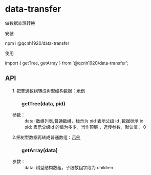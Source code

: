 # data-transfer
做数据处理转换

安装

npm i @qcnh1920/data-transfer

使用

import { getTree, getArray }  from '@qcnh1920/data-transfer';

<h2>API</h2>
<ul style="list-style-type:none">
	<li>
		1. 把普通数组转成树型结构数据：<a target="view_window" href="https://www.cnblogs.com/bruce-gou/p/9773438.html">示例</a>
		<h3 style="margin-left:30px">getTree(data, pid)</h3>
		<dl>
			<dt>参数：</dt>
			<dd>data: 数组列表,普通数组，标示为 pid 表示父级 id ,数据标示 id </dd>
			<dd>pid: 表示父级id 的值为多少，当作顶层 ，选传参数，默认值： 0</dd>
		</dl>
	</li>
	<li>
		2.把树型数据再转成普通数组：<a target="view_window" href="https://www.cnblogs.com/bruce-gou/p/9773438.html">示例</a>
		<h3 style="margin-left:30px">getArray(data)</h3>
		<dl>
			<dt>参数：</dt>
			<dd>data: 树型结构数组，子级数组字段为 children </dd>
		</dl>
	</li>
</ul>
